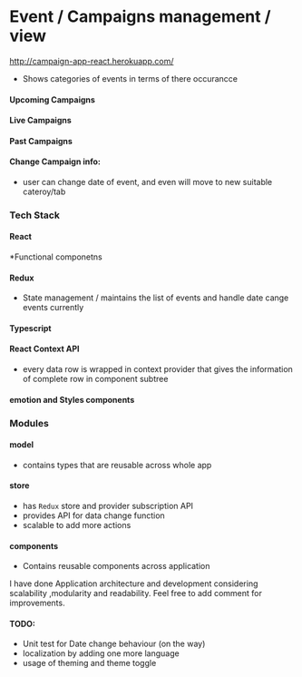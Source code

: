 # Event / Campaigns management / view

http://campaign-app-react.herokuapp.com/

* Shows categories of events in terms of there occurancce
#### Upcoming Campaigns
#### Live Campaigns
#### Past Campaigns

#### Change Campaign info:
* user can change date of event, and even will move to new suitable cateroy/tab

### Tech Stack
#### React 
*Functional componetns
#### Redux 
* State management / maintains the list of events and handle date cange events currently
#### Typescript
#### React Context API
* every data row is wrapped in context provider that gives the information of complete row in component subtree

#### emotion and Styles components
### Modules
#### model
* contains types that are reusable across whole app

#### store
* has `Redux` store and provider subscription API
* provides API for data change function
* scalable to add more actions 

#### components
* Contains reusable components across application

I have done Application architecture and development considering scalability ,modularity and readability.
Feel free to add comment for improvements.


#### TODO:
* Unit test for Date change behaviour (on the way)
* localization by adding one more language
* usage of theming and theme toggle